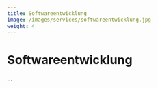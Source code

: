 ```yaml
---
title: Softwareentwicklung
image: /images/services/softwareentwicklung.jpg
weight: 4
---
```


# Softwareentwicklung

...